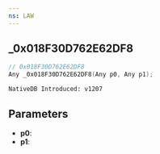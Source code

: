 ```yaml
---
ns: LAW
---
```

## _0x018F30D762E62DF8

```c
// 0x018F30D762E62DF8
Any _0x018F30D762E62DF8(Any p0, Any p1);
```

```
NativeDB Introduced: v1207
```

## Parameters
* **p0**:
* **p1**:
